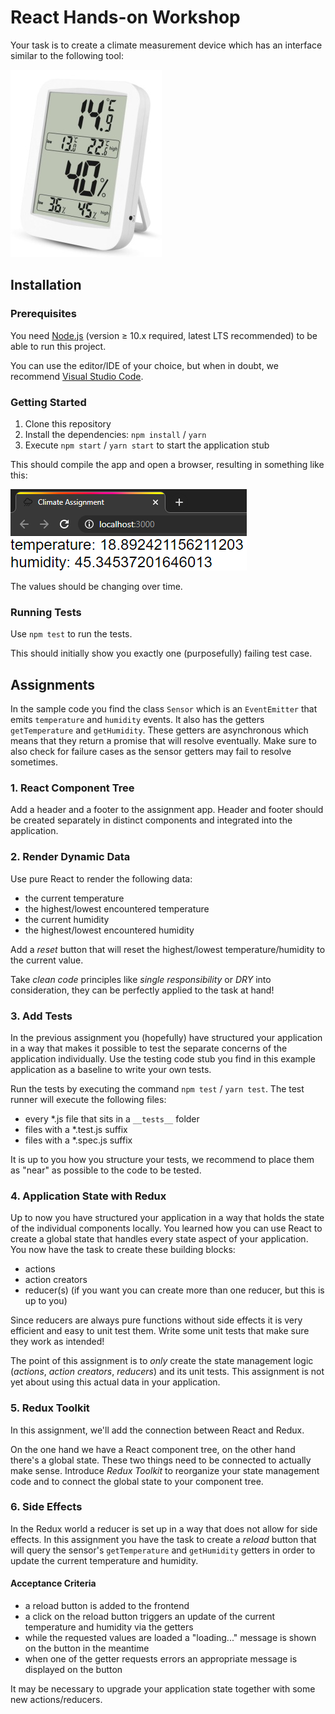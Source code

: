 # React Hands-on Workshop

Your task is to create a climate measurement device which has an interface
similar to the following tool:

![thermometer showing temperature and humidity, including low/high](thermo.jpg)

## Installation

### Prerequisites

You need [Node.js](https://nodejs.org) (version ≥ 10.x required, latest LTS
recommended) to be able to run this project.

You can use the editor/IDE of your choice, but when in doubt, we recommend
[Visual Studio Code](https://code.visualstudio.com/).

### Getting Started

1. Clone this repository
2. Install the dependencies: `npm install` / `yarn`
3. Execute `npm start` / `yarn start` to start the application stub

This should compile the app and open a browser, resulting in something like
this:

![example screenshot of app in its initial state](app-stub.png)

The values should be changing over time.

### Running Tests

Use `npm test` to run the tests.

This should initially show you exactly one (purposefully) failing test case.

## Assignments

In the sample code you find the class `Sensor` which is an `EventEmitter` that
emits `temperature` and `humidity` events. It also has the getters
`getTemperature` and `getHumidity`. These getters are asynchronous which means
that they return a promise that will resolve eventually. Make sure to also check
for failure cases as the sensor getters may fail to resolve sometimes.

### 1. React Component Tree

Add a header and a footer to the assignment app. Header and footer should be
created separately in distinct components and integrated into the application.

### 2. Render Dynamic Data

Use pure React to render the following data:

* the current temperature
* the highest/lowest encountered temperature
* the current humidity
* the highest/lowest encountered humidity

Add a *reset* button that will reset the highest/lowest temperature/humidity to
the current value.

Take *clean code* principles like *single responsibility* or *DRY* into
consideration, they can be perfectly applied to the task at hand!

### 3. Add Tests

In the previous assignment you (hopefully) have structured your application in a
way that makes it possible to test the separate concerns of the application
individually. Use the testing code stub you find in this example application
as a baseline to write your own tests.

Run the tests by executing the command `npm test` / `yarn test`.
The test runner will execute the following files:

* every *.js file that sits in a `__tests__` folder
* files with a *.test.js suffix
* files with a *.spec.js suffix

It is up to you how you structure your tests, we recommend to place them as
"near" as possible to the code to be tested.

### 4. Application State with Redux

Up to now you have structured your application in a way that holds the state of
the individual components locally. You learned how you can use React to create a
global state that handles every state aspect of your application. You now have
the task to create these building blocks:

* actions
* action creators
* reducer(s) (if you want you can create more than one reducer, but this is up
  to you)

Since reducers are always pure functions without side effects it is very
efficient and easy to unit test them. Write some unit tests that make sure they
work as intended!

The point of this assignment is to *only* create the state management logic
(*actions*, *action creators*, *reducers*) and its unit tests. This
assignment is not yet about using this actual data in your application.

### 5. Redux Toolkit

In this assignment, we'll add the connection between React and Redux.

On the one hand we have a React component tree, on the other hand there's a
global state. These two things need to be connected to actually make sense.
Introduce *Redux Toolkit* to reorganize your state management code and to
connect the global state to your component tree.

### 6. Side Effects

In the Redux world a reducer is set up in a way that does not allow for side
effects. In this assignment you have the task to create a *reload* button that
will query the sensor's `getTemperature` and `getHumidity` getters in order to
update the current temperature and humidity.

#### Acceptance Criteria

* a reload button is added to the frontend
* a click on the reload button triggers an update of the current temperature and
  humidity via the getters
* while the requested values are loaded a "loading..." message is shown on the
  button in the meantime
* when one of the getter requests errors an appropriate message is displayed on
  the button

It may be necessary to upgrade your application state together with some new
actions/reducers.

<!--
### OPTIONAL ASSIGNMENT: ROUTING

Use `react-router` to implement the possibility of switching between climate
views. The following views should be selectable:

* a temperature view (current, min, max)
* a humidity view (current, min, max)
* a view where both aspects are shown

Additionally implement a navigation that makes the switching between views
possible.

### OPTIONAL ASSIGNMENT: TEMPERATURE UNIT

Add an additional button that makes it possible to change the temperature
unit. The default unit should be °C. By clicking the button repeatedly the
unit should cycle through Fahrenheit, Kelvin back to °C.

HINT: By facilitating a higher order component (computation component), you
can reuse your current temperature component without actually touching it.
-->

